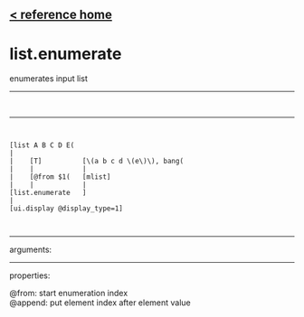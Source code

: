 [< reference home](ceammc_lib.html)
---

# list.enumerate


enumerates input list

---

<br>


---


```


[list A B C D E(
|
|    [T]          [\(a b c d \(e\)\), bang(
|    |            |
|    [@from $1(   [mlist]
|    |            |
[list.enumerate   ]
|
[ui.display @display_type=1]

            
```

---
arguments:


---
properties:

@from: start enumeration index<br>
@append: put element index after element value<br>

